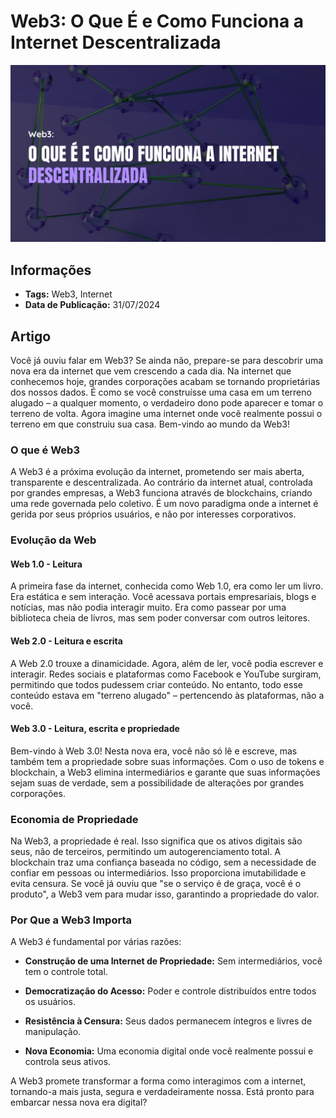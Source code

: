 # Web3: O Que É e Como Funciona a Internet Descentralizada

![Thumbnail](.github/thumbnail.png)

## Informações

- **Tags:** Web3, Internet
- **Data de Publicação:** 31/07/2024 

## Artigo

Você já ouviu falar em Web3? Se ainda não, prepare-se para descobrir uma nova era da internet que vem crescendo a cada dia. Na internet que conhecemos hoje, grandes corporações acabam se tornando proprietárias dos nossos dados. É como se você construísse uma casa em um terreno alugado – a qualquer momento, o verdadeiro dono pode aparecer e tomar o terreno de volta. Agora imagine uma internet onde você realmente possui o terreno em que construiu sua casa. Bem-vindo ao mundo da Web3!

### O que é Web3

A Web3 é a próxima evolução da internet, prometendo ser mais aberta, transparente e descentralizada. Ao contrário da internet atual, controlada por grandes empresas, a Web3 funciona através de blockchains, criando uma rede governada pelo coletivo. É um novo paradigma onde a internet é gerida por seus próprios usuários, e não por interesses corporativos.

### Evolução da Web

#### Web 1.0 - Leitura

A primeira fase da internet, conhecida como Web 1.0, era como ler um livro. Era estática e sem interação. Você acessava portais empresariais, blogs e notícias, mas não podia interagir muito. Era como passear por uma biblioteca cheia de livros, mas sem poder conversar com outros leitores.

#### Web 2.0 - Leitura e escrita

A Web 2.0 trouxe a dinamicidade. Agora, além de ler, você podia escrever e interagir. Redes sociais e plataformas como Facebook e YouTube surgiram, permitindo que todos pudessem criar conteúdo. No entanto, todo esse conteúdo estava em "terreno alugado" – pertencendo às plataformas, não a você.

#### Web 3.0 - Leitura, escrita e propriedade

Bem-vindo à Web 3.0! Nesta nova era, você não só lê e escreve, mas também tem a propriedade sobre suas informações. Com o uso de tokens e blockchain, a Web3 elimina intermediários e garante que suas informações sejam suas de verdade, sem a possibilidade de alterações por grandes corporações.

### Economia de Propriedade

Na Web3, a propriedade é real. Isso significa que os ativos digitais são seus, não de terceiros, permitindo um autogerenciamento total. A blockchain traz uma confiança baseada no código, sem a necessidade de confiar em pessoas ou intermediários. Isso proporciona imutabilidade e evita censura. Se você já ouviu que "se o serviço é de graça, você é o produto", a Web3 vem para mudar isso, garantindo a propriedade do valor.

### Por Que a Web3 Importa

A Web3 é fundamental por várias razões:

- **Construção de uma Internet de Propriedade:** Sem intermediários, você tem o controle total.

- **Democratização do Acesso:** Poder e controle distribuídos entre todos os usuários.

- **Resistência à Censura:** Seus dados permanecem íntegros e livres de manipulação.

- **Nova Economia:** Uma economia digital onde você realmente possui e controla seus ativos.

A Web3 promete transformar a forma como interagimos com a internet, tornando-a mais justa, segura e verdadeiramente nossa. Está pronto para embarcar nessa nova era digital?